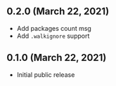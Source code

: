 ## 0.2.0 (March 22, 2021)

- Add packages count msg
- Add `.walkignore` support

## 0.1.0 (March 22, 2021)

- Initial public release
